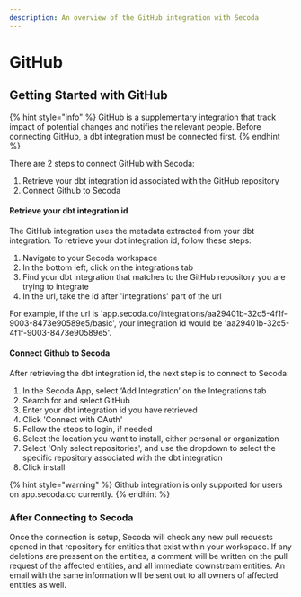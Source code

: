 ```yaml
---
description: An overview of the GitHub integration with Secoda
---
```


# GitHub

## Getting Started with GitHub

{% hint style="info" %}
GitHub is a supplementary integration that track impact of potential changes and notifies the relevant people. Before connecting GitHub, a dbt integration must be connected first.
{% endhint %}

There are 2 steps to connect GitHub with Secoda:

1. Retrieve your dbt integration id associated with the GitHub repository
2. Connect Github to Secoda

#### Retrieve your dbt integration id

The GitHub integration uses the metadata extracted from your dbt integration. To retrieve your dbt integration id, follow these steps:

1. Navigate to your Secoda workspace
2. In the bottom left, click on the integrations tab
3. Find your dbt integration that matches to the GitHub repository you are trying to integrate
4. In the url, take the id after 'integrations' part of the url

For example, if the url is 'app.secoda.co/integrations/aa29401b-32c5-4f1f-9003-8473e90589e5/basic', your integration id would be 'aa29401b-32c5-4f1f-9003-8473e90589e5'.

#### Connect Github to Secoda

After retrieving the dbt integration id, the next step is to connect to Secoda:

1. In the Secoda App, select ‘Add Integration’ on the Integrations tab
2. Search for and select GitHub
3. Enter your dbt integration id you have retrieved
4. Click 'Connect with OAuth'
5. Follow the steps to login, if needed
6. Select the location you want to install, either personal or organization
7. Select 'Only select repositories', and use the dropdown to select the specific repository associated with the dbt integration
8. Click install

{% hint style="warning" %}
Github integration is only supported for users on app.secoda.co currently.
{% endhint %}

### After Connecting to Secoda

Once the connection is setup, Secoda will check any new pull requests opened in that repository for entities that exist within your workspace. If any deletions are pressent on the entities, a comment will be written on the pull request of the affected entities, and all immediate downstream entities. An email with the same information will be sent out to all owners of affected entities as well.
